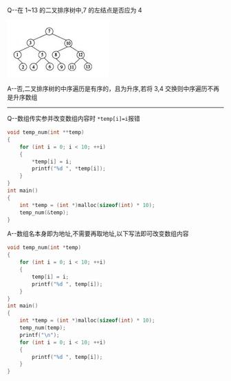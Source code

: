 Q--在 1~13 的二叉排序树中,7 的左结点是否应为 4

![1693749795168](image/Question/1693749795168.png)

A--否,二叉排序树的中序遍历是有序的，且为升序,若将 3,4 交换则中序遍历不再是升序数组

---

Q--数组传实参并改变数组内容时 `*temp[i]=i`报错

```c
void temp_num(int **temp)
{
    for (int i = 0; i < 10; ++i)
    {
        *temp[i] = i;
        printf("%d ", *temp[i]);
    }
}
int main()
{
    int *temp = (int *)malloc(sizeof(int) * 10);
    temp_num(&temp);
}
```

A--数组名本身即为地址,不需要再取地址,以下写法即可改变数组内容

```c
void temp_num(int *temp)
{
    for (int i = 0; i < 10; ++i)
    {
        temp[i] = i;
        printf("%d ", temp[i]);
    }
}
int main()
{
    int *temp = (int *)malloc(sizeof(int) * 10);
    temp_num(temp);
    printf("\n");
    for (int i = 0; i < 10; ++i)
    {
        printf("%d ", temp[i]);
    }
}
```
